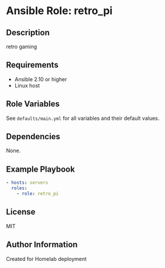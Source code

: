 # Ansible Role: retro_pi

## Description
retro gaming

## Requirements
- Ansible 2.10 or higher
- Linux host

## Role Variables
See `defaults/main.yml` for all variables and their default values.

## Dependencies
None.

## Example Playbook
```yaml
- hosts: servers
  roles:
    - role: retro_pi
```

## License
MIT

## Author Information
Created for Homelab deployment

